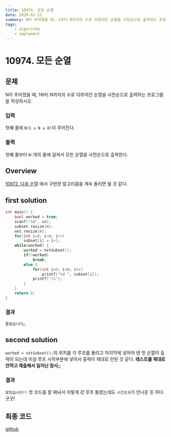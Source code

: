 ```yaml
---
title: 10974. 모든 순열
date: 2020-02-22
summary: N이 주어졌을 때, 1부터 N까지의 수로 이루어진 순열을 사전순으로 출력하는 프로그램을 작성하시오.
tags:
    - algorithm
    - implement
---
```

# 10974. 모든 순열
## 문제
N이 주어졌을 때, 1부터 N까지의 수로 이루어진 순열을 사전순으로 출력하는 프로그램을 작성하시오.

### 입력
첫째 줄에 `N(1 ≤ N ≤ 8)`이 주어진다. 
### 출력
첫째 줄부터 `N!`개의 줄에 걸쳐서 모든 순열을 사전순으로 출력한다.

## Overview

[10972. 다음 순열](/daily-coding/2020/02/21/10972)
에서 구현한 알고리즘을 계속 돌리면 될 것 같다.

## first solution
```cpp
int main() {
    bool worked = true;
    scanf("%d", &n);
    subset.resize(n);
    nxt.resize(n);
    for(int i=0; i<n; i++)
        subset[i] = i+1;
    while(worked) {
        worked = nxtSubset();
        if(!worked)
            break;
        else {
            for(int i=0; i<n; i++)
                printf("%d ", subset[i]);
            printf("\n");
        }
    }
    return 0;
}
```
### 결과

`틀렸습니다`;;

## second solution

`worked = nxtSubset();`의 위치를 각 루프를 돌리고 마지막에 넣어야 맨 첫 순열이 출력이 되는데 이걸 루프 시작부분에 넣어서 출력이 제대로 안된 것 같다. **테스트를 제대로 안하고 제출해서 일어난 참사;;**

### 결과

`맞았습니다!!` 첫 코드를 잘 짜놔서 이렇게 걍 루프 돌렸는데도 `시간초과`가 안나온 듯 하다. 굿굿!

## 최종 코드

[github](https://github.com/shinjawkwang/bojPractice/blob/master/math/10974.cpp)